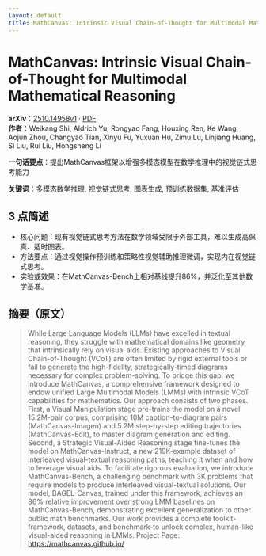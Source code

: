 ```yaml
---
layout: default
title: MathCanvas: Intrinsic Visual Chain-of-Thought for Multimodal Mathematical Reasoning
---
```


# MathCanvas: Intrinsic Visual Chain-of-Thought for Multimodal Mathematical Reasoning
**arXiv**：[2510.14958v1](https://arxiv.org/abs/2510.14958) · [PDF](https://arxiv.org/pdf/2510.14958.pdf)  
**作者**：Weikang Shi, Aldrich Yu, Rongyao Fang, Houxing Ren, Ke Wang, Aojun Zhou, Changyao Tian, Xinyu Fu, Yuxuan Hu, Zimu Lu, Linjiang Huang, Si Liu, Rui Liu, Hongsheng Li  

**一句话要点**：提出MathCanvas框架以增强多模态模型在数学推理中的视觉链式思考能力

**关键词**：多模态数学推理, 视觉链式思考, 图表生成, 预训练数据集, 基准评估

## 3 点简述
- 核心问题：现有视觉链式思考方法在数学领域受限于外部工具，难以生成高保真、适时图表。
- 方法要点：通过视觉操作预训练和策略性视觉辅助推理微调，实现内在视觉链式思考。
- 实验或效果：在MathCanvas-Bench上相对基线提升86%，并泛化至其他数学基准。

## 摘要（原文）

> While Large Language Models (LLMs) have excelled in textual reasoning, they
> struggle with mathematical domains like geometry that intrinsically rely on
> visual aids. Existing approaches to Visual Chain-of-Thought (VCoT) are often
> limited by rigid external tools or fail to generate the high-fidelity,
> strategically-timed diagrams necessary for complex problem-solving. To bridge
> this gap, we introduce MathCanvas, a comprehensive framework designed to endow
> unified Large Multimodal Models (LMMs) with intrinsic VCoT capabilities for
> mathematics. Our approach consists of two phases. First, a Visual Manipulation
> stage pre-trains the model on a novel 15.2M-pair corpus, comprising 10M
> caption-to-diagram pairs (MathCanvas-Imagen) and 5.2M step-by-step editing
> trajectories (MathCanvas-Edit), to master diagram generation and editing.
> Second, a Strategic Visual-Aided Reasoning stage fine-tunes the model on
> MathCanvas-Instruct, a new 219K-example dataset of interleaved visual-textual
> reasoning paths, teaching it when and how to leverage visual aids. To
> facilitate rigorous evaluation, we introduce MathCanvas-Bench, a challenging
> benchmark with 3K problems that require models to produce interleaved
> visual-textual solutions. Our model, BAGEL-Canvas, trained under this
> framework, achieves an 86% relative improvement over strong LMM baselines on
> MathCanvas-Bench, demonstrating excellent generalization to other public math
> benchmarks. Our work provides a complete toolkit-framework, datasets, and
> benchmark-to unlock complex, human-like visual-aided reasoning in LMMs. Project
> Page: https://mathcanvas.github.io/

